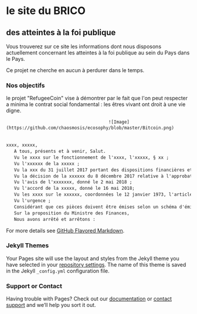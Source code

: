 # le site du BRICO 
##                                des atteintes à la foi publique



Vous trouverez sur ce site les informations dont nous disposons actuellement concernant les atteintes à la foi publique au sein du Pays dans le Pays.

Ce projet ne cherche en aucun à perdurer dans le temps.

### Nos objectifs

le projet "RefugeeCoin" vise à démontrer par le fait que l'on peut respecter a minima le contrat social fondamental : les êtres vivant ont droit à une vie digne.

                                           ![Image](https://github.com/chaosmosis/ecosophy/blob/master/Bitcoin.png)



```markdown

xxxx, xxxxx,
   A tous, présents et à venir, Salut.
   Vu le xxxx sur le fonctionnement de l'xxxx, l'xxxxx, § xx ;
   Vu l'xxxxxx de la xxxxx ;
   Vu la xxx du 31 juillet 2017 portant des dispositions financières et fiscales diverses et portant des mesures en matière de contrats de concession, l'xxxx ;
   Vu la décision de la xxxxxx du 8 décembre 2017 relative à l'approbation du volume de l'émission de pièces en 2018 ;
   Vu l'avis de l'xxxxxxx, donné le 2 mai 2018 ;
   Vu l'accord de la xxxxx, donné le 16 mai 2018;
   Vu les xxxx sur le xxxxxx, coordonnées le 12 janvier 1973, l'article 3, § 1er, remplacé par la loi du 4 juillet 1989 et modifié par la loi du 4 août 1996 ;
   Vu l'urgence ;
   Considérant que ces pièces doivent être émises selon un schéma d'émission strict ;
   Sur la proposition du Ministre des Finances,
   Nous avons arrêté et arrêtons :
```

For more details see [GitHub Flavored Markdown](https://guides.github.com/features/mastering-markdown/).

### Jekyll Themes

Your Pages site will use the layout and styles from the Jekyll theme you have selected in your [repository settings](https://github.com/chaosmosis/Ecosophy/settings). The name of this theme is saved in the Jekyll `_config.yml` configuration file.

### Support or Contact

Having trouble with Pages? Check out our [documentation](https://help.github.com/categories/github-pages-basics/) or [contact support](https://github.com/contact) and we’ll help you sort it out.
